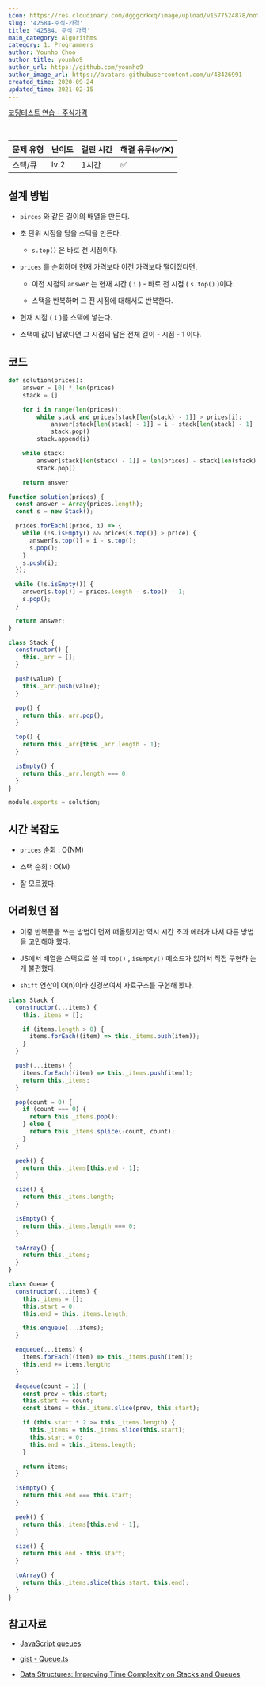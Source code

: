 ```yaml
---
icon: https://res.cloudinary.com/dgggcrkxq/image/upload/v1577524878/noticon/gzl7ru4i4vv3phyv34y3.png
slug: '42584-주식-가격'
title: '42584. 주식 가격'
main_category: Algorithms
category: 1. Programmers
author: Younho Choo
author_title: younho9
author_url: https://github.com/younho9
author_image_url: https://avatars.githubusercontent.com/u/48426991
created_time: 2020-09-24
updated_time: 2021-02-15
---
```


[코딩테스트 연습 - 주식가격](https://programmers.co.kr/learn/courses/30/lessons/42584)

<br />

| 문제 유형 | 난이도 | 걸린 시간 | 해결 유무(✅/❌) |
| --------- | ------ | --------- | ---------------- |
| 스택/큐   | lv.2   | 1시간     | ✅               |

## 설계 방법

- `pirces` 와 같은 길이의 배열을 만든다.

- 초 단위 시점을 담을 스택을 만든다.

  - `s.top()` 은 바로 전 시점이다.

- `prices` 를 순회하며 현재 가격보다 이전 가격보다 떨어졌다면,

  - 이전 시점의 `answer` 는 현재 시간 ( `i` ) - 바로 전 시점 ( `s.top()` )이다.

  - 스택을 반복하며 그 전 시점에 대해서도 반복한다.

- 현재 시점 ( `i` )를 스택에 넣는다.

- 스택에 값이 남았다면 그 시점의 답은 전체 길이 - 시점 - 1 이다.

## 코드

```python
def solution(prices):
    answer = [0] * len(prices)
    stack = []

    for i in range(len(prices)):
        while stack and prices[stack[len(stack) - 1]] > prices[i]:
            answer[stack[len(stack) - 1]] = i - stack[len(stack) - 1]
            stack.pop()
        stack.append(i)

    while stack:
        answer[stack[len(stack) - 1]] = len(prices) - stack[len(stack) - 1] - 1
        stack.pop()

    return answer
```

```javascript
function solution(prices) {
  const answer = Array(prices.length);
  const s = new Stack();

  prices.forEach((price, i) => {
    while (!s.isEmpty() && prices[s.top()] > price) {
      answer[s.top()] = i - s.top();
      s.pop();
    }
    s.push(i);
  });

  while (!s.isEmpty()) {
    answer[s.top()] = prices.length - s.top() - 1;
    s.pop();
  }

  return answer;
}

class Stack {
  constructor() {
    this._arr = [];
  }

  push(value) {
    this._arr.push(value);
  }

  pop() {
    return this._arr.pop();
  }

  top() {
    return this._arr[this._arr.length - 1];
  }

  isEmpty() {
    return this._arr.length === 0;
  }
}

module.exports = solution;
```

## 시간 복잡도

- `prices` 순회 : O(NM)

- 스택 순회 : O(M)

- 잘 모르겠다.

## 어려웠던 점

- 이중 반복문을 쓰는 방법이 먼저 떠올랐지만 역시 시간 초과 에러가 나서 다른 방법
  을 고민해야 했다.

- JS에서 배열을 스택으로 쓸 때 `top()` , `isEmpty()` 메소드가 없어서 직접 구현하
  는게 불편했다.

- `shift` 연산이 O(n)이라 신경쓰여서 자료구조를 구현해 봤다.

```javascript
class Stack {
  constructor(...items) {
    this._items = [];

    if (items.length > 0) {
      items.forEach((item) => this._items.push(item));
    }
  }

  push(...items) {
    items.forEach((item) => this._items.push(item));
    return this._items;
  }

  pop(count = 0) {
    if (count === 0) {
      return this._items.pop();
    } else {
      return this._items.splice(-count, count);
    }
  }

  peek() {
    return this._items[this.end - 1];
  }

  size() {
    return this._items.length;
  }

  isEmpty() {
    return this._items.length === 0;
  }

  toArray() {
    return this._items;
  }
}
```

```javascript
class Queue {
  constructor(...items) {
    this._items = [];
    this.start = 0;
    this.end = this._items.length;

    this.enqueue(...items);
  }

  enqueue(...items) {
    items.forEach((item) => this._items.push(item));
    this.end += items.length;
  }

  dequeue(count = 1) {
    const prev = this.start;
    this.start += count;
    const items = this._items.slice(prev, this.start);

    if (this.start * 2 >= this._items.length) {
      this._items = this._items.slice(this.start);
      this.start = 0;
      this.end = this._items.length;
    }

    return items;
  }

  isEmpty() {
    return this.end === this.start;
  }

  peek() {
    return this._items[this.end - 1];
  }

  size() {
    return this.end - this.start;
  }

  toArray() {
    return this._items.slice(this.start, this.end);
  }
}
```

## 참고자료

- [JavaScript queues](http://code.iamkate.com/javascript/queues/)

- [gist - Queue.ts](https://gist.github.com/tbjgolden/142f2e0b2c1670812959e3588c4fa8a2)

- [Data Structures: Improving Time Complexity on Stacks and Queues](https://medium.com/better-programming/improving-time-complexity-on-stacks-and-queues-7396ab7b5a2b)

<br />
